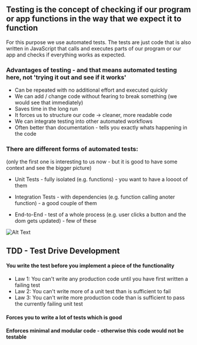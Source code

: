 ## Testing is the concept of checking if our program or app functions in the way that we expect it to function

For this purpose we use automated tests. The tests are just code that is also written in JavaScript that calls and executes parts of our program or our app and checks if everything works as expected.

### Advantages of testing - and that means automated testing here, not 'trying it out and see if it works'
- Can be repeated with no additional effort and executed quickly
- We can add / change code without fearing to break something (we would see that immediately)
- Saves  time in the long run 
- It forces us to structure our code -> cleaner, more readable code
- We can integrate testing into other automated workflows
- Often better than documentation - tells you exactly whats happening in the code

### There are different forms of automated tests:
(only the first one is interesting to us now - but it is good to have some context and see the bigger
picture)

* Unit Tests - fully isolated (e.g. functions) - you want to have a loooot of them 

* Integration Tests - with dependencies (e.g. function calling anoter function) - a good couple of them 

* End-to-End - test of a whole process (e.g. user clicks a button and the dom gets updated) - few of these

![Alt Text](https://www.shapeblue.com/wp-content/uploads/2018/11/1541174074683725.gif)

## TDD - Test Drive Development 

#### You write the test before you implement a piece of the functionality

* Law 1: You can't write any production code until you have first written a failing test
* Law 2: You can't write more of a unit test than is sufficient to fail
* Law 3: You can't write more production code than is sufficient to pass the currently failing unit test

#### Forces you to write a lot of tests which is good
#### Enforces minimal and modular code - otherwise this code would not be testable